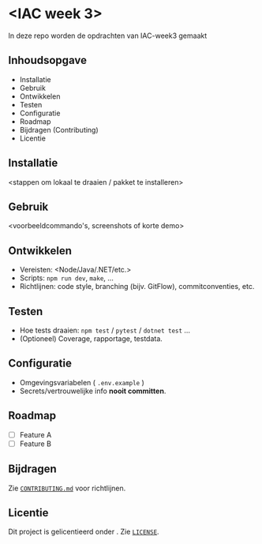 # <IAC week 3>

In deze repo worden de opdrachten van IAC-week3 gemaakt

## Inhoudsopgave
- Installatie
- Gebruik
- Ontwikkelen
- Testen
- Configuratie
- Roadmap
- Bijdragen (Contributing)
- Licentie

## Installatie
<stappen om lokaal te draaien / pakket te installeren>

## Gebruik
<voorbeeldcommando's, screenshots of korte demo>

## Ontwikkelen
- Vereisten: <Node/Java/.NET/etc.>
- Scripts: `npm run dev`, `make`, ...
- Richtlijnen: code style, branching (bijv. GitFlow), commitconventies, etc.

## Testen
- Hoe tests draaien: `npm test` / `pytest` / `dotnet test` …
- (Optioneel) Coverage, rapportage, testdata.

## Configuratie
- Omgevingsvariabelen ( `.env.example` )
- Secrets/vertrouwelijke info **nooit committen**.

## Roadmap
- [ ] Feature A
- [ ] Feature B

## Bijdragen
Zie [`CONTRIBUTING.md`](CONTRIBUTING.md) voor richtlijnen.

## Licentie
Dit project is gelicentieerd onder <LICENTIE>. Zie [`LICENSE`](LICENSE).

